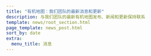 ```yaml
---
title: "有机地图：我们团队的最新消息和更新"
description: 与我们团队的最新有机地图发布、新闻和更新保持联系
template: news/root_section.html
page_template: news_post.html
sort_by: date
extra:
  menu_title: 消息
---
```

